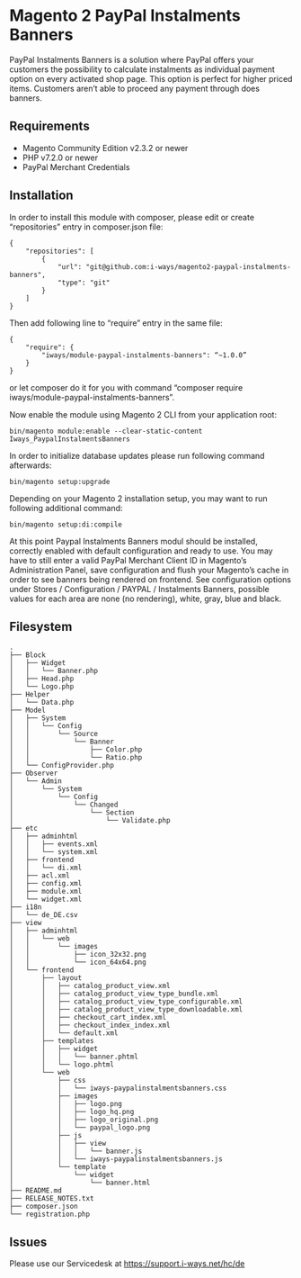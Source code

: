 # Magento 2 PayPal Instalments Banners

PayPal Instalments Banners is a solution where PayPal offers your customers the possibility to calculate instalments as individual payment option on every activated shop page. This option is perfect for higher priced items.
Customers aren’t able to proceed any payment through does banners.


## Requirements

- Magento Community Edition v2.3.2 or newer
- PHP v7.2.0 or newer
- PayPal Merchant Credentials


## Installation

In order to install this module with composer, please edit or create “repositories” entry in composer.json file:

```
{
	"repositories": [
		{
			"url": "git@github.com:i-ways/magento2-paypal-instalments-banners",
			"type": "git"
		}
	]
}
```

Then add following line to “require” entry in the same file:

```
{
	"require": {
		"iways/module-paypal-instalments-banners": “~1.0.0”
	}
}
```

or let composer do it for you with command “composer require iways/module-paypal-instalments-banners”.


Now enable the module using Magento 2 CLI from your application root:

```
bin/magento module:enable --clear-static-content Iways_PaypalInstalmentsBanners
```

In order to initialize database updates please run following command afterwards:

```
bin/magento setup:upgrade
```

Depending on your Magento 2 installation setup, you may want to run following additional command:

```
bin/magento setup:di:compile
```


At this point Paypal Instalments Banners modul should be installed, correctly enabled with default configuration and ready to use.
You may have to still enter a valid PayPal Merchant Client ID in Magento’s Administration Panel, save configuration and flush your Magento’s cache in order to see banners being rendered on frontend.
See configuration options under Stores / Configuration / PAYPAL / Instalments Banners, possible values for each area are none (no rendering), white, gray, blue and black.


## Filesystem

```
.
├── Block
│   ├── Widget
│   │   └── Banner.php
│   ├── Head.php
│   └── Logo.php
├── Helper
│   └── Data.php
├── Model
│   ├── System
│   │   └── Config
│   │       └── Source
│   │           └── Banner
│   │               ├── Color.php
│   │               └── Ratio.php
│   └── ConfigProvider.php
├── Observer
│   └── Admin
│       └── System
│           └── Config
│               └── Changed
│                   └── Section
│                       └── Validate.php
├── etc
│   ├── adminhtml
│   │   ├── events.xml
│   │   └── system.xml
│   ├── frontend
│   │   └── di.xml
│   ├── acl.xml
│   ├── config.xml
│   ├── module.xml
│   └── widget.xml
├── i18n
│   └── de_DE.csv
├── view
│   ├── adminhtml
│   │   └── web
│   │       └── images
│   │           ├── icon_32x32.png
│   │           └── icon_64x64.png
│   └── frontend
│       ├── layout
│       │   ├── catalog_product_view.xml
│       │   ├── catalog_product_view_type_bundle.xml
│       │   ├── catalog_product_view_type_configurable.xml
│       │   ├── catalog_product_view_type_downloadable.xml
│       │   ├── checkout_cart_index.xml
│       │   ├── checkout_index_index.xml
│       │   └── default.xml
│       ├── templates
│       │   ├── widget
│       │   │   └── banner.phtml
│       │   └── logo.phtml
│       └── web
│           ├── css
│           │   └── iways-paypalinstalmentsbanners.css
│           ├── images
│           │   ├── logo.png
│           │   ├── logo_hq.png
│           │   ├── logo_original.png
│           │   └── paypal_logo.png
│           ├── js
│           │   ├── view
│           │   │   └── banner.js
│           │   └── iways-paypalinstalmentsbanners.js
│           └── template
│               └── widget
│                   └── banner.html
├── README.md
├── RELEASE_NOTES.txt
├── composer.json
└── registration.php
```


## Issues

Please use our Servicedesk at https://support.i-ways.net/hc/de
